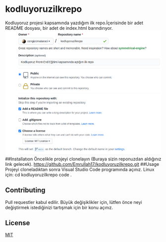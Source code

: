 # kodluyoruzilkrepo
Kodluyoruz projesi kapsamında yazdığım ilk repo.İçerisinde bir adet README dosyası, bir adet de index.html barındırıyor.
![](https://github.com/Kodluyoruz/taskforce/blob/main/git/odev1/figures/github.png)
##Installatıon
Öncelikle projeyi clonelayın (Buraya sizin reponuzdan aldığınız link gelecek).
https://github.com/Emrullah17/kodluyoruzilkrepo.git
##Usage
Projeyi cloneladıktan sonra Visual Studio Code programında açınız.
Linux için:
cd kodluyoruzilkrepo
code .
## Contributing 
Pull requestler kabul edilir. Büyük değişiklikler için, lütfen önce neyi değiştirmek istediğinizi tartışmak için bir konu açınız.
## License
[MIT](https://choosealicense.com/licenses/mit/) 
